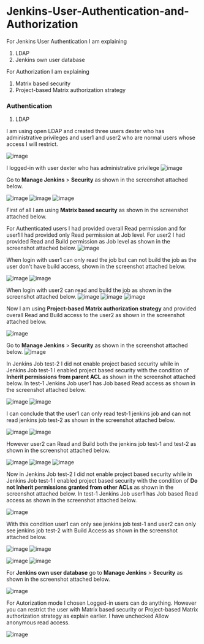 # Jenkins-User-Authentication-and-Authorization

For Jenkins User Authentication I am explaining
1. LDAP
2. Jenkins own user database

For Authorization I am explaining 
1. Matrix based security
2. Project-based Matrix authorization strategy

### Authentication
1. LDAP

I am using open LDAP and created three users dexter who has administrative privileges and user1 and user2 who are normal users whose access I will restrict.

![image](https://github.com/user-attachments/assets/cfda0bc5-87c8-49bf-bfa9-6f3a9525abcd)

I logged-in with user dexter who has administrative privilege
![image](https://github.com/user-attachments/assets/1f1d80ba-f768-4aca-8e72-7caaf70b3f16)

Go to **Manage Jenkins** > **Security** as shown in the screenshot attached below.

![image](https://github.com/user-attachments/assets/f8c5c7d1-c99a-4d52-9a30-abac8d68b72b)
![image](https://github.com/user-attachments/assets/f79e2f13-23cc-4f17-a0cb-7372314e829c)
![image](https://github.com/user-attachments/assets/24a3500e-1331-41bb-875c-d46538f26963)

First of all I am using **Matrix based security** as shown in the screenshot attached below.

For Authenticated users I had provided overall Read permission and for user1 I had provided only Read permission at Job level. For user2 I had provided Read and Build permission as Job level as shown in the screenshot attached below.
![image](https://github.com/user-attachments/assets/d4e10973-1944-490e-b1cd-eedb56864282)

When login with user1 can only read the job but can not build the job as the user don't have build access, shown in the screenshot attached below.

![image](https://github.com/user-attachments/assets/241b9697-c20d-45ef-82b9-91d1ec4838d2)
![image](https://github.com/user-attachments/assets/eb9fe1f2-1417-42e0-bb65-40b35e839f73)

When login with user2 can read and build the job as shown in the screenshot attached below.
![image](https://github.com/user-attachments/assets/4c5729b7-452a-4181-b46a-3b719b118147)
![image](https://github.com/user-attachments/assets/dade448a-0b9f-47eb-b4a2-80049e19d286)
![image](https://github.com/user-attachments/assets/e25660ee-f3d3-4c71-acd0-c01f2c43e500)

Now I am using **Project-based Matrix authorization strategy** and provided overall Read and Build access to the user2 as shown in the screenshot attached below.

![image](https://github.com/user-attachments/assets/32490025-1090-4fab-bd56-78d3080fda36)

Go to **Manage Jenkins** > **Security** as shown in the screenshot attached below.
![image](https://github.com/user-attachments/assets/4d078713-38b3-4395-9f2a-da1939217e4b)

In Jenkins Job test-2 I did not enable project based security while in Jenkins Job test-1 I enabled project based security with the condition of **Inherit permissions from parent ACL** as shown in the screenshot attached below. In test-1 Jenkins Job user1 has Job based Read access as shown in the screenshot attached below.

![image](https://github.com/user-attachments/assets/0209f806-da96-47e7-8ed2-f75a99769db3)
![image](https://github.com/user-attachments/assets/b2fdec5c-967e-4691-ac9d-63eafb379175)

I can conclude that the user1 can only read test-1 jenkins job and can not read jenkins job test-2 as shown in the screenshot attached below.

![image](https://github.com/user-attachments/assets/b9ec95c3-5330-40f8-aed7-7db83edd559e)
![image](https://github.com/user-attachments/assets/bf9baf8f-1049-47c4-b49c-471f325e0105)

However user2 can Read and Build both the jenkins job test-1 and test-2 as shown in the screenshot attached below.

![image](https://github.com/user-attachments/assets/61e0d417-5e1c-45e6-b4ab-613d570db8eb)
![image](https://github.com/user-attachments/assets/6ba6512d-63af-4ba3-9797-a479e3a9f478)
![image](https://github.com/user-attachments/assets/3431610f-c056-4d2e-b27c-ce78f716365d)

Now in Jenkins Job test-2 I did not enable project based security while in Jenkins Job test-1 I enabled project based security with the condition of **Do not Inherit permissions granted from other ACLs** as shown in the screenshot attached below. In test-1 Jenkins Job user1 has Job based Read access as shown in the screenshot attached below.

![image](https://github.com/user-attachments/assets/f9b219dd-339d-4078-93b4-d2ee78b51ceb)

With this condition user1 can only see jenkins job test-1 and user2 can only see jenkins job test-2 with Build Access as shown in the screenshot attached below.

![image](https://github.com/user-attachments/assets/6b32845b-8e20-4559-97b2-3c0aff3a78f9)
![image](https://github.com/user-attachments/assets/f1bd2f91-7ee0-49e6-8042-d5c72e18e5b7)

![image](https://github.com/user-attachments/assets/1045b148-760b-4912-a160-657795872c07)
![image](https://github.com/user-attachments/assets/64c5e631-053d-4188-84b1-0a685f297b67)

For **Jenkins own user database** go to **Manage Jenkins** > **Security** as shown in the screenshot attached below.

![image](https://github.com/user-attachments/assets/8d7a7446-4a65-434d-b4c8-566580e2c76a)

For Autorization mode I chosen Logged-in users can do anything. However you can restrict the user with Matrix based security or Project-based Matrix authorization strategy as explain earlier. I have unchecked Allow anonymous read access.

![image](https://github.com/user-attachments/assets/a8b7ebab-0989-4605-bc89-338bebe9e732)

